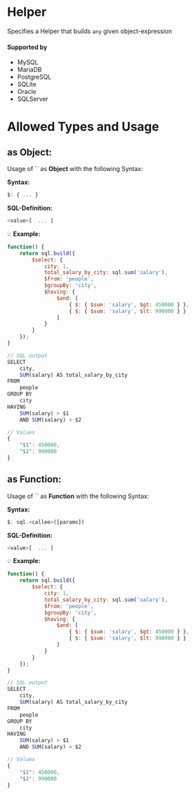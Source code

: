 #  Helper
Specifies a Helper that builds `any` given object-expression

#### Supported by
- MySQL
- MariaDB
- PostgreSQL
- SQLite
- Oracle
- SQLServer

# Allowed Types and Usage

## as Object:

Usage of `` as **Object** with the following Syntax:

**Syntax:**

```javascript
$: { ... }
```

**SQL-Definition:**
```javascript
<value>[  ... ]
```

:bulb: **Example:**
```javascript
function() {
    return sql.build({
        $select: {
            city: 1,
            total_salary_by_city: sql.sum('salary'),
            $from: 'people',
            $groupBy: 'city',
            $having: {
                $and: [
                    { $: { $sum: 'salary', $gt: 450000 } },
                    { $: { $sum: 'salary', $lt: 990000 } }
                ]
            }
        }
    });
}

// SQL output
SELECT
    city,
    SUM(salary) AS total_salary_by_city
FROM
    people
GROUP BY
    city
HAVING
    SUM(salary) > $1
    AND SUM(salary) < $2

// Values
{
    "$1": 450000,
    "$2": 990000
}
```

## as Function:

Usage of `` as **Function** with the following Syntax:

**Syntax:**

```javascript
$: sql.<callee>([params])
```

**SQL-Definition:**
```javascript
<value>[  ... ]
```

:bulb: **Example:**
```javascript
function() {
    return sql.build({
        $select: {
            city: 1,
            total_salary_by_city: sql.sum('salary'),
            $from: 'people',
            $groupBy: 'city',
            $having: {
                $and: [
                    { $: { $sum: 'salary', $gt: 450000 } },
                    { $: { $sum: 'salary', $lt: 990000 } }
                ]
            }
        }
    });
}

// SQL output
SELECT
    city,
    SUM(salary) AS total_salary_by_city
FROM
    people
GROUP BY
    city
HAVING
    SUM(salary) > $1
    AND SUM(salary) < $2

// Values
{
    "$1": 450000,
    "$2": 990000
}
```


